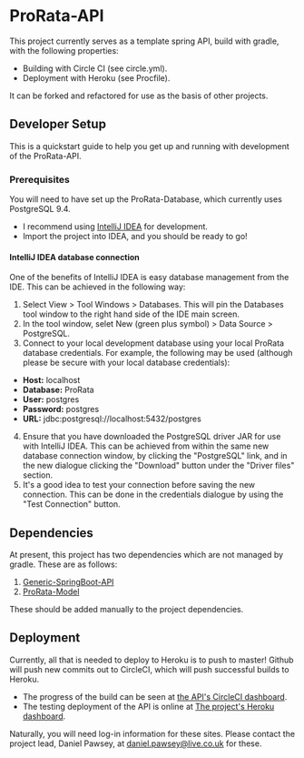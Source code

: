 # ProRata-API #

This project currently serves as a template spring API, build with gradle, with the following properties:

- Building with Circle CI (see circle.yml).
- Deployment with Heroku (see Procfile).

It can be forked and refactored for use as the basis of other projects.

## Developer Setup ##
This is a quickstart guide to help you get up and running with development of the ProRata-API.

### Prerequisites ###
You will need to have set up the ProRata-Database, which currently uses PostgreSQL 9.4.

- I recommend using [IntelliJ IDEA](https://download.jetbrains.com/idea/ideaIU-2016.2.4.exe) for development. 
- Import the project into IDEA, and you should be ready to go!

#### IntelliJ IDEA database connection ####
One of the benefits of IntelliJ IDEA is easy database management from the IDE. This can be achieved in the following way:

1. Select View > Tool Windows > Databases. This will pin the Databases tool window to the right hand side of the IDE main screen.
2. In the tool window, selet New (green plus symbol) > Data Source > PostgreSQL.
3. Connect to your local development database using your local ProRata database credentials. For example, the following may be used (although please be secure with your local database credentials):
  * __Host:__ localhost
  * __Database:__ ProRata
  * __User:__ postgres
  * __Password:__ postgres
  * __URL:__ jdbc:postgresql://localhost:5432/postgres
4. Ensure that you have downloaded the PostgreSQL driver JAR for use with IntelliJ IDEA. This can be achieved from within the same new database connection window, by clicking the "PostgreSQL" link, and in the new dialogue clicking the "Download" button under the "Driver files" section.
5. It's a good idea to test your connection before saving the new connection. This can be done in the credentials dialogue by using the "Test Connection" button.

## Dependencies ##
At present, this project has two dependencies which are not managed by gradle. These are as follows:

1. [Generic-SpringBoot-API](https://github.com/VGNBug/Generic-SpringBoot-API)
2. [ProRata-Model](https://github.com/VGNBug/ProRata-Model)

These should be added manually to the project dependencies.

## Deployment ##
Currently, all that is needed to deploy to Heroku is to push to master! Github will push new commits out to CircleCI, which will push successful builds to Heroku.

- The progress of the build can be seen at [the API's CircleCI dashboard](https://circleci.com/dashboard).
- The testing deployment of the API is online at [The project's Heroku dashboard](https://dashboard.heroku.com/apps).

Naturally, you will need log-in information for these sites. Please contact the project lead, Daniel Pawsey, at daniel.pawsey@live.co.uk for these.